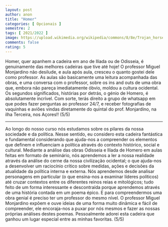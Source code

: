 ```yaml
---
layout: post
author: anon
title: "Homer"
categories: [ Opcionais ]
semestre: 2
tags: [ 2021/2022 ]
image: https://upload.wikimedia.org/wikipedia/commons/8/8e/Trojan_horse_on_corintian_aryballos.JPG
comments: false
rating: 5
---
```


Homer, quer apanhem a cadeira em ano de Ilíada ou de Odisseia, é genuinamente das melhores cadeiras que tive até hoje! O professor Miguel Monjardino não desilude, e aula após aula, cresceu o quanto gostei dele como professor.
As aulas são basicamente uma leitura acompanhada das obras, e uma conversa com o professor, sobre os ins and outs de uma obra que, embora não pareça imediatamente óbvio, moldou a cultura ocidental. Os segundos significados, histórias por detrás, o génio de Homero, é absolutamente incrível.
Com sorte, terás direito a grupo de whatsapp em que podes fazer perguntas ao professor 24/7, e receber fotografias de vaquinhas e aviões vindas diretamente do quintal do prof. Monjardino, na ilha Terceira, nos Açores!! (5/5)

---

Ao longo do nosso curso nós estudamos sobre os pilares da nossa sociedade e da política. Nesse sentido, eu considero esta cadeira fantástica e fundamental considerando que ajuda-nos a compreender os elementos que definem e influenciam a política através do contexto histórico, social e cultural.
Mediante a análise das obras Odisseia e Ilíada de Homero em aulas feitas em formato de seminário, nós aprendemos a ler a nossa realidade através da análise do cerne da nossa civilização ocidental; o que ajuda-nos a desenvolver um raciocínio crítico sobre medidas, ações e decisões da atualidade da política interna e externa. Nós aprendemos desde analisar personagens em particular (o que ensina-nos a examinar líderes políticos) até cruzar contextos entre os diferentes reinos reias e mitológicos; tudo feito de um forma interessante e descontraída porque aprendemos através de uma história contada em um poema épico.
E para compreendermos uma obra genial é preciso ter um professor do mesmo nível. O professor Miguel Monjardino expõem e ouve ideias de uma forma muito dinâmica e fácil de compreender, ele encoraja-nos a puxar por nós mesmos e fazer as nossas próprias análises destes poemas. Pessoalmente adorei esta cadeira que ganhou um lugar especial entre as minhas favoritas. (5/5)
